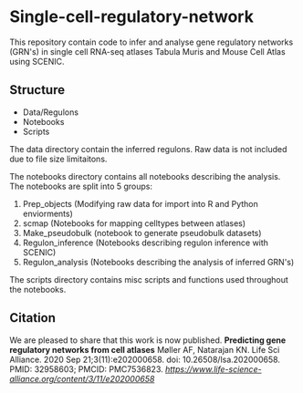 # Single-cell-regulatory-network

This repository contain code to infer and analyse gene regulatory networks (GRN's) in single cell RNA-seq atlases Tabula Muris and Mouse Cell Atlas using SCENIC. 

## Structure
* Data/Regulons
* Notebooks
* Scripts

The data directory contain the inferred regulons. Raw data is not included due to file size limitaitons. 

The notebooks directory contains all notebooks describing the analysis.
The notebooks are split into 5 groups:
1. Prep_objects (Modifying raw data for import into R and Python enviorments)
2. scmap (Notebooks for mapping celltypes between atlases)
3. Make_pseudobulk (notebook to generate pseudobulk datasets)
4. Regulon_inference (Notebooks describing regulon inference with SCENIC)
5. Regulon_analysis (Notebooks describing the analysis of inferred GRN's)

The scripts directory contains misc scripts and functions used throughout the notebooks.

## Citation
We are pleased to share that this work is now published.
**Predicting gene regulatory networks from cell atlases**
Møller AF, Natarajan KN. 
Life Sci Alliance. 2020 Sep 21;3(11):e202000658. doi: 10.26508/lsa.202000658. PMID: 32958603; PMCID: PMC7536823.
_https://www.life-science-alliance.org/content/3/11/e202000658_
